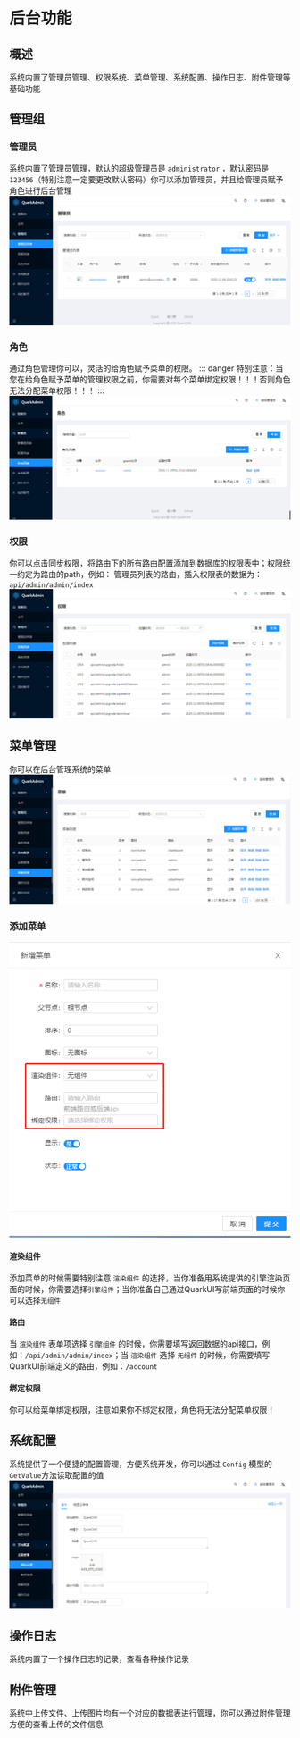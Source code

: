 # 后台功能

## 概述
系统内置了管理员管理、权限系统、菜单管理、系统配置、操作日志、附件管理等基础功能

## 管理组

### 管理员
系统内置了管理员管理，默认的超级管理员是 `administrator` ，默认密码是 `123456`（特别注意一定要更改默认密码）你可以添加管理员，并且给管理员赋予角色进行后台管理
![administrator](./images/administrator.jpg)

### 角色
通过角色管理你可以，灵活的给角色赋予菜单的权限。
::: danger
特别注意：当您在给角色赋予菜单的管理权限之前，你需要对每个菜单绑定权限！！！否则角色无法分配菜单权限！！！
:::
![role](./images/role.png)


### 权限
你可以点击同步权限，将路由下的所有路由配置添加到数据库的权限表中；权限统一约定为路由的path，例如： 管理员列表的路由，插入权限表的数据为：`api/admin/admin/index`
![permission](./images/permission.png)

## 菜单管理
你可以在后台管理系统的菜单
![menu](./images/menu.png)

### 添加菜单
![menu](./images/menu-add.png)

#### 渲染组件
添加菜单的时候需要特别注意 `渲染组件` 的选择，当你准备用系统提供的引擎渲染页面的时候，你需要选择`引擎组件`；当你准备自己通过QuarkUI写前端页面的时候你可以选择`无组件`

#### 路由
当 `渲染组件` 表单项选择 `引擎组件` 的时候，你需要填写返回数据的api接口，例如：`/api/admin/admin/index`；当 `渲染组件` 选择 `无组件` 的时候，你需要填写QuarkUI前端定义的路由，例如：`/account`

#### 绑定权限
你可以给菜单绑定权限，注意如果你不绑定权限，角色将无法分配菜单权限！

## 系统配置
系统提供了一个便捷的配置管理，方便系统开发，你可以通过 `Config` 模型的`GetValue`方法读取配置的值
![config](./images/config.png)

## 操作日志
系统内置了一个操作日志的记录，查看各种操作记录

## 附件管理
系统中上传文件、上传图片均有一个对应的数据表进行管理，你可以通过附件管理方便的查看上传的文件信息